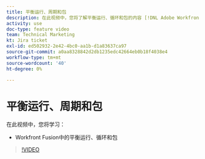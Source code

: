 ```yaml
---
title: 平衡运行、周期和包
description: 在此视频中，您将了解平衡运行、循环和包的内容 [!DNL Adobe Workfront Fusion].
activity: use
doc-type: feature video
team: Technical Marketing
kt: Jira ticket
exl-id: ed502932-2e42-4bc0-aa1b-d1a83637ca97
source-git-commit: a0aa8328842d2db1235edc42664eb0b18f4038e4
workflow-type: tm+mt
source-wordcount: '40'
ht-degree: 0%

---
```


# 平衡运行、周期和包

在此视频中，您将学习：

* Workfront Fusion中的平衡运行、循环和包

>[!VIDEO](https://video.tv.adobe.com/v/335285/?quality=12)
